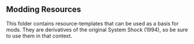 ## Modding Resources

This folder contains resource-templates that can be used as a basis for mods.
They are derivatives of the original System Shock (1994), so be sure to use them in that context.
